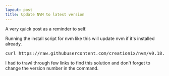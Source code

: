 ```yaml
---
layout: post
title: Update NVM to latest version
---
```


A very quick post as a reminder to self.

Running the install script for nvm like this will update nvm if it's installed already.

<pre>curl https://raw.githubusercontent.com/creationix/nvm/v0.18.0/install.sh | bash
</pre>

I had to trawl through few links to find this solution and don't forget to change the version number in the command.
